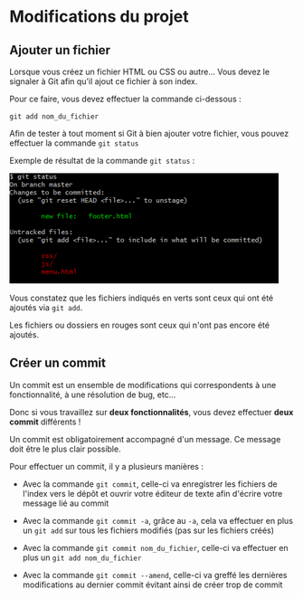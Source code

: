 # Modifications du projet

## Ajouter un fichier

Lorsque vous créez un fichier HTML ou CSS ou autre...
Vous devez le signaler à Git afin qu'il ajout ce fichier à son index.

Pour ce faire, vous devez effectuer la commande ci-dessous :

````
git add nom_du_fichier
````

Afin de tester à tout moment si Git à bien ajouter votre fichier, vous pouvez effectuer la commande ``git status``

Exemple de résultat de la commande ``git status`` :

![git status](image/git-status.png)

Vous constatez que les fichiers indiqués en verts sont ceux qui ont été ajoutés via ``git add``.

Les fichiers ou dossiers en rouges sont ceux qui n'ont pas encore été ajoutés.



## Créer un commit

Un commit est un ensemble de modifications qui correspondents à une fonctionnalité, à une résolution de bug, etc...

Donc si vous travaillez sur **deux fonctionnalités**, vous devez effectuer **deux commit** différents !

Un commit est obligatoirement accompagné d'un message. Ce message doit être le plus clair possible.

Pour effectuer un commit, il y a plusieurs manières :

- Avec la commande ``git commit``, celle-ci va enregistrer les fichiers de l'index vers le dépôt et ouvrir votre éditeur de texte afin d'écrire votre message lié au commit

- Avec la commande ``git commit -a``, grâce au ``-a``, cela va effectuer en plus un ``git add`` sur tous les fichiers modifiés (pas sur les fichiers créés)

- Avec la commande ``git commit nom_du_fichier``, celle-ci va effectuer en plus un ``git add nom_du_fichier``

- Avec la commande ``git commit --amend``, celle-ci va greffé les dernières modifications au dernier commit évitant ainsi de créer trop de commit


